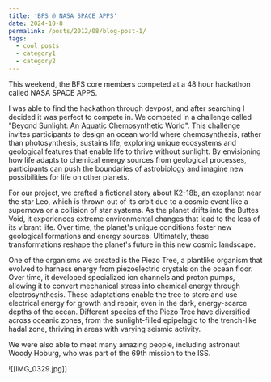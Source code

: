 ```yaml
---
title: 'BFS @ NASA SPACE APPS'
date: 2024-10-8
permalink: /posts/2012/08/blog-post-1/
tags:
  - cool posts
  - category1
  - category2
---
```


This weekend, the BFS core members competed at a 48 hour hackathon called NASA SPACE APPS.


I was able to find the hackathon through devpost, and after searching I decided it was perfect to compete in. We competed in a challenge called "Beyond Sunlight: An Aquatic Chemosynthetic World". This challenge invites participants to design an ocean world where chemosynthesis, rather than photosynthesis, sustains life, exploring unique ecosystems and geological features that enable life to thrive without sunlight. By envisioning how life adapts to chemical energy sources from geological processes, participants can push the boundaries of astrobiology and imagine new possibilities for life on other planets.


For our project, we crafted a fictional story about K2-18b, an exoplanet near the star Leo, which is thrown out of its orbit due to a cosmic event like a supernova or a collision of star systems. As the planet drifts into the Buttes Void, it experiences extreme environmental changes that lead to the loss of its vibrant life. Over time, the planet's unique conditions foster new geological formations and energy sources. Ultimately, these transformations reshape the planet's future in this new cosmic landscape.


One of the organisms we created is the Piezo Tree, a plantlike organism that evolved to harness energy from piezoelectric crystals on the ocean floor. Over time, it developed specialized ion channels and proton pumps, allowing it to convert mechanical stress into chemical energy through electrosynthesis. These adaptations enable the tree to store and use electrical energy for growth and repair, even in the dark, energy-scarce depths of the ocean. Different species of the Piezo Tree have diversified across oceanic zones, from the sunlight-filled epipelagic to the trench-like hadal zone, thriving in areas with varying seismic activity.


We were also able to meet many amazing people, including astronaut Woody Hoburg, who was part of the 69th mission to the ISS.


![[IMG_0329.jpg]]

